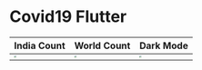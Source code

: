 # Covid19 Flutter

| India Count                                                  | World Count                                                  | Dark Mode                                                    |
| ------------------------------------------------------------ | ------------------------------------------------------------ | ------------------------------------------------------------ |
| <img src="https://user-images.githubusercontent.com/45118110/92299827-8df2d280-ef73-11ea-8335-e83233bf78c8.png" style="zoom:25%;" /> | <img src="https://user-images.githubusercontent.com/45118110/92299828-8f23ff80-ef73-11ea-8e41-f5927564da0d.png" style="zoom:25%;" /> | <img src="https://user-images.githubusercontent.com/45118110/92299829-90552c80-ef73-11ea-836c-63e98c8cc732.png" style="zoom:25%;" /> |

